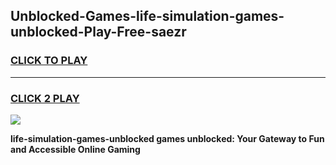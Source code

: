 
## Unblocked-Games-life-simulation-games-unblocked-Play-Free-saezr
<h3>
<a href="https://premium76.site?title=life-simulation-games-unblocked&ref=10A">CLICK TO PLAY</a></h3>
<hr>

<h3>
<a href="https://premium76.site?title=life-simulation-games-unblocked&ref=10A">CLICK 2 PLAY</a>
  
</h3>

<a href="https://premium76.site?title=life-simulation-games-unblocked&ref=10A"><img src="https://clearcache.store/games.png"></a>


**life-simulation-games-unblocked games unblocked: Your Gateway to Fun and Accessible Online Gaming**
